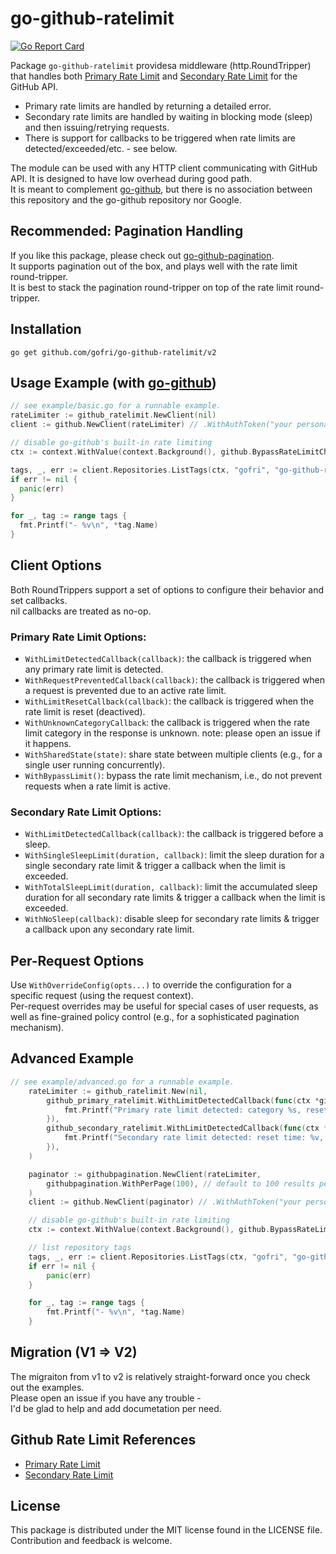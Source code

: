 # go-github-ratelimit

[![Go Report Card](https://goreportcard.com/badge/github.com/gofri/go-github-ratelimit)](https://goreportcard.com/report/github.com/gofri/go-github-ratelimit)

Package `go-github-ratelimit` providesa middleware (http.RoundTripper) that handles both [Primary Rate Limit](https://docs.github.com/en/rest/using-the-rest-api/rate-limits-for-the-rest-api?#about-primary-rate-limits) and [Secondary Rate Limit](https://docs.github.com/en/rest/using-the-rest-api/rate-limits-for-the-rest-api?#about-secondary-rate-limits) for the GitHub API.

* Primary rate limits are handled by returning a detailed error.  
* Secondary rate limits are handled by waiting in blocking mode (sleep) and then issuing/retrying requests.  
* There is support for callbacks to be triggered when rate limits are detected/exceeded/etc. - see below.  

The module can be used with any HTTP client communicating with GitHub API. It is designed to have low overhead during good path.    
It is meant to complement [go-github](https://github.com/google/go-github), but there is no association between this repository and the go-github repository nor Google.

## Recommended: Pagination Handling

If you like this package, please check out [go-github-pagination](https://github.com/gofri/go-github-pagination).  
It supports pagination out of the box, and plays well with the rate limit round-tripper.  
It is best to stack the pagination round-tripper on top of the rate limit round-tripper.  


## Installation

```go get github.com/gofri/go-github-ratelimit/v2```

## Usage Example (with [go-github](https://github.com/google/go-github))

```go
// see example/basic.go for a runnable example.
rateLimiter := github_ratelimit.NewClient(nil)
client := github.NewClient(rateLimiter) // .WithAuthToken("your personal access token")

// disable go-github's built-in rate limiting
ctx := context.WithValue(context.Background(), github.BypassRateLimitCheck, true)

tags, _, err := client.Repositories.ListTags(ctx, "gofri", "go-github-ratelimit", nil)
if err != nil {
  panic(err)
}

for _, tag := range tags {
  fmt.Printf("- %v\n", *tag.Name)
}
```

## Client Options

Both RoundTrippers support a set of options to configure their behavior and set callbacks.  
nil callbacks are treated as no-op.  

### Primary Rate Limit Options:

- `WithLimitDetectedCallback(callback)`: the callback is triggered when any primary rate limit is detected.
- `WithRequestPreventedCallback(callback)`: the callback is triggered when a request is prevented due to an active rate limit.
- `WithLimitResetCallback(callback)`: the callback is triggered when the rate limit is reset (deactived).
- `WithUnknownCategoryCallback`: the callback is triggered when the rate limit category in the response is unknown. note: please open an issue if it happens.
- `WithSharedState(state)`: share state between multiple clients (e.g., for a single user running concurrently).
- `WithBypassLimit()`: bypass the rate limit mechanism, i.e., do not prevent requests when a rate limit is active.

### Secondary Rate Limit Options:

- `WithLimitDetectedCallback(callback)`: the callback is triggered before a sleep.
- `WithSingleSleepLimit(duration, callback)`: limit the sleep duration for a single secondary rate limit & trigger a callback when the limit is exceeded.
- `WithTotalSleepLimit(duration, callback)`: limit the accumulated sleep duration for all secondary rate limits & trigger a callback when the limit is exceeded.
- `WithNoSleep(callback)`: disable sleep for secondary rate limits & trigger a callback upon any secondary rate limit.

## Per-Request Options

Use `WithOverrideConfig(opts...)` to override the configuration for a specific request (using the request context).  
Per-request overrides may be useful for special cases of user requests,
as well as fine-grained policy control (e.g., for a sophisticated pagination mechanism).

## Advanced Example

```go
// see example/advanced.go for a runnable example.
	rateLimiter := github_ratelimit.New(nil,
		github_primary_ratelimit.WithLimitDetectedCallback(func(ctx *github_primary_ratelimit.CallbackContext) {
			fmt.Printf("Primary rate limit detected: category %s, reset time: %v\n", ctx.Category, ctx.ResetTime)
		}),
		github_secondary_ratelimit.WithLimitDetectedCallback(func(ctx *github_secondary_ratelimit.CallbackContext) {
			fmt.Printf("Secondary rate limit detected: reset time: %v, total sleep time: %v\n", ctx.ResetTime, ctx.TotalSleepTime)
		}),
	)

	paginator := githubpagination.NewClient(rateLimiter,
		githubpagination.WithPerPage(100), // default to 100 results per page
	)
	client := github.NewClient(paginator) // .WithAuthToken("your personal access token")

	// disable go-github's built-in rate limiting
	ctx := context.WithValue(context.Background(), github.BypassRateLimitCheck, true)

	// list repository tags
	tags, _, err := client.Repositories.ListTags(ctx, "gofri", "go-github-ratelimit", nil)
	if err != nil {
		panic(err)
	}

	for _, tag := range tags {
		fmt.Printf("- %v\n", *tag.Name)
	}
```

## Migration (V1 => V2)

The migraiton from v1 to v2 is relatively straight-forward once you check out the examples.  
Please open an issue if you have any trouble -  
I'd be glad to help and add documetation per need.

## Github Rate Limit References

- [Primary Rate Limit](https://docs.github.com/en/rest/using-the-rest-api/rate-limits-for-the-rest-api?#about-primary-rate-limits)
- [Secondary Rate Limit](https://docs.github.com/en/rest/using-the-rest-api/rate-limits-for-the-rest-api?#about-secondary-rate-limits)

## License

This package is distributed under the MIT license found in the LICENSE file.  
Contribution and feedback is welcome.
